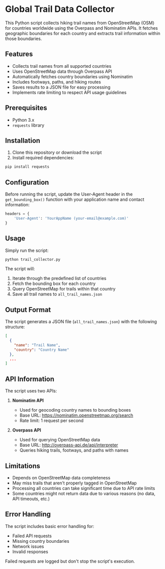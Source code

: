 # Global Trail Data Collector

This Python script collects hiking trail names from OpenStreetMap (OSM) for countries worldwide using the Overpass and Nominatim APIs. It fetches geographic boundaries for each country and extracts trail information within those boundaries.

## Features

- Collects trail names from all supported countries
- Uses OpenStreetMap data through Overpass API
- Automatically fetches country boundaries using Nominatim
- Includes footways, paths, and hiking routes
- Saves results to a JSON file for easy processing
- Implements rate limiting to respect API usage guidelines

## Prerequisites

- Python 3.x
- `requests` library

## Installation

1. Clone this repository or download the script
2. Install required dependencies:
```bash
pip install requests
```

## Configuration

Before running the script, update the User-Agent header in the `get_bounding_box()` function with your application name and contact information:

```python
headers = {
    'User-Agent': 'YourAppName (your-email@example.com)'
}
```

## Usage

Simply run the script:

```bash
python trail_collector.py
```

The script will:
1. Iterate through the predefined list of countries
2. Fetch the bounding box for each country
3. Query OpenStreetMap for trails within that country
4. Save all trail names to `all_trail_names.json`

## Output Format

The script generates a JSON file (`all_trail_names.json`) with the following structure:

```json
[
  {
    "name": "Trail Name",
    "country": "Country Name"
  },
  ...
]
```

## API Information

The script uses two APIs:

1. **Nominatim API**
   - Used for geocoding country names to bounding boxes
   - Base URL: https://nominatim.openstreetmap.org/search
   - Rate limit: 1 request per second

2. **Overpass API**
   - Used for querying OpenStreetMap data
   - Base URL: http://overpass-api.de/api/interpreter
   - Queries hiking trails, footways, and paths with names

## Limitations

- Depends on OpenStreetMap data completeness
- May miss trails that aren't properly tagged in OpenStreetMap
- Processing all countries can take significant time due to API rate limits
- Some countries might not return data due to various reasons (no data, API timeouts, etc.)

## Error Handling

The script includes basic error handling for:
- Failed API requests
- Missing country boundaries
- Network issues
- Invalid responses

Failed requests are logged but don't stop the script's execution.
